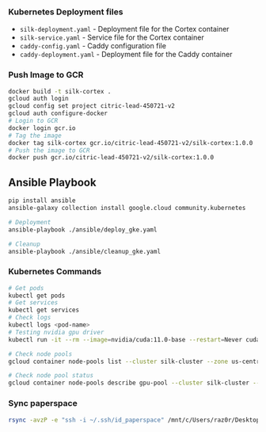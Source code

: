 ### Kubernetes Deployment files

- `silk-deployment.yaml` - Deployment file for the Cortex container
- `silk-service.yaml` - Service file for the Cortex container
- `caddy-config.yaml` - Caddy configuration file
- `caddy-deployment.yaml` - Deployment file for the Caddy container

### Push Image to GCR

```bash
docker build -t silk-cortex .
gcloud auth login
gcloud config set project citric-lead-450721-v2
gcloud auth configure-docker
# Login to GCR
docker login gcr.io
# Tag the image
docker tag silk-cortex gcr.io/citric-lead-450721-v2/silk-cortex:1.0.0
# Push the image to GCR
docker push gcr.io/citric-lead-450721-v2/silk-cortex:1.0.0
```

## Ansible Playbook

```bash
pip install ansible
ansible-galaxy collection install google.cloud community.kubernetes

# Deployment
ansible-playbook ./ansible/deploy_gke.yaml

# Cleanup
ansible-playbook ./ansible/cleanup_gke.yaml
```

### Kubernetes Commands

```bash
# Get pods
kubectl get pods
# Get services
kubectl get services
# Check logs
kubectl logs <pod-name>
# Testing nvidia gpu driver
kubectl run -it --rm --image=nvidia/cuda:11.0-base --restart=Never cuda-test -- nvidia-smi

# Check node pools
gcloud container node-pools list --cluster silk-cluster --zone us-central1-a

# Check node pool status
gcloud container node-pools describe gpu-pool --cluster silk-cluster --zone us-central1-a
```

### Sync paperspace

```bash
rsync -avzP -e "ssh -i ~/.ssh/id_paperspace" /mnt/c/Users/raz0r/Desktop/projects/NetVrk/AI/server paperspace@184.105.106.195://home/paperspace/
```
